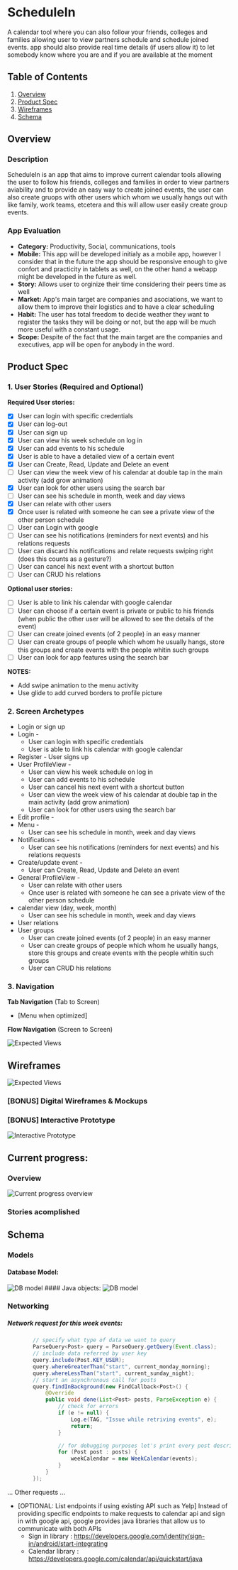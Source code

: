 # ScheduleIn
A calendar tool where you can also follow your friends, colleges and families allowing user to view partners schedule and schedule joined events. app should also provide real time details (if users allow it) to let somebody know where you are and if you are available at the moment

## Table of Contents
1. [Overview](#Overview)
1. [Product Spec](#Product-Spec)
1. [Wireframes](#Wireframes)
2. [Schema](#Schema)

## Overview
### Description
ScheduleIn is an app that aims to improve current calendar tools allowing the user to follow his friends, colleges and families in order to view partners aviability and to provide an easy way to create joined events, the user can also create gruops with other users which whom we usually hangs out with like family, work teams, etcetera and this will allow user easily create group events.

### App Evaluation
- **Category:** Productivity, Social, communications, tools 
- **Mobile:** This app will be developed initialy as a mobile app, however I consider that in the future the app should be responsive enough to give confort and practicity in tablets as well, on the other hand a webapp might be developed in the future as well.
- **Story:** Allows user to orginize their time considering their peers time as well 
- **Market:** App's main target are companies and asociations, we want to allow them to improve their logistics and to have a clear scheduling
- **Habit:** The user has total freedom to decide weather they want to register the tasks they will be doing or not, but the app will be much more useful with a constant usage.
- **Scope:** Despite of the fact that the main target are the companies and executives, app will be open for anybody in the word.

## Product Spec

### 1. User Stories (Required and Optional)
**Required User stories:**

* [x] User can login with specific credentials
* [x] User can log-out
* [x] User can sign up
* [x] User can view his week schedule on log in
* [x] User can add events to his schedule
* [x] User is able to have a detailed view of a certain event
* [x] User can Create, Read, Update and Delete an event
* [ ] User can view the week view of his calendar at double tap in the main activity (add grow animation)
* [x] User can look for other users using the search bar
* [ ] User can see his schedule in month, week and day views
* [x] User can relate with other users
* [x] Once user is related with someone he can see a private view of the other person schedule
* [ ] User can Login with google
* [ ] User can see his notifications (reminders for next events) and his relations requests
* [ ] User can discard his notifications and relate requests swiping right (does this counts as a gesture?)
* [ ] User can cancel his next event with a shortcut button
* [ ] User can CRUD his relations

**Optional user stories:**
* [ ] User is able to link his calendar with google calendar
* [ ] User can choose if a certain event is private or public to his friends (when public the other user will be allowed to see the details of the event)
* [ ] User can create joined events (of 2 people) in an easy manner
* [ ] User can create groups of people which whom he usually hangs, store this groups and create events with the people whitin such groups
* [ ] User can look for app features using the search bar

**NOTES:**
* Add swipe animation to the menu activity
* Use glide to add curved borders to profile picture

### 2. Screen Archetypes

* Login or sign up
* Login - 
    * User can login with specific credentials
    * User is able to link his calendar with google calendar
* Register - User signs up 
* User ProfileView -
    * User can view his week schedule on log in
    * User can add events to his schedule
    * User can cancel his next event with a shortcut button
    * User can view the week view of his calendar at double tap in the main activity (add grow animation)
    * User can look for other users using the search bar
* Edit profile -
* Menu -
    * User can see his schedule in month, week and day views
* Notifications -
    * User can see his notifications (reminders for next events) and his relations requests
* Create/update event - 
    * User can Create, Read, Update and Delete an event
* General ProfileView -
    * User can relate with other users
    * Once user is related with someone he can see a private view of the other person schedule
* calendar view (day, week, month)
    * User can see his schedule in month, week and day views
* User relations
* User groups
    * User can create joined events (of 2 people) in an easy manner
    * User can create groups of people which whom he usually hangs, store this groups and create events with the people whitin such groups
    * User can CRUD his relations

### 3. Navigation

**Tab Navigation** (Tab to Screen)

* [Menu when optimized]

**Flow Navigation** (Screen to Screen)

<img src='NavigationFlow.jpg' title='Expected views' width='' alt='Expected Views' />

## Wireframes

<img src='AppViewsDrafts.jpg' title='Expected views' width='' alt='Expected Views' />

### [BONUS] Digital Wireframes & Mockups

### [BONUS] Interactive Prototype
<img src='Interactive.gif' title='Interactive Prototype' width='' alt='Interactive Prototype' />

## Current progress:
### Overview

<img src='overview.gif' title='Current progress overview' width='' alt='Current progress overview' />

### Stories acomplished

## Schema 
### Models
#### Database Model:
<img src='DBmodel.png' title='DB model' width='' alt='DB model' />
#### Java objects:
<img src='javaObjects.jpg' title='DB model' width='' alt='DB model' />



### Networking
##### Network request for this week events:
```java
        // specify what type of data we want to query
        ParseQuery<Post> query = ParseQuery.getQuery(Event.class);
        // include data referred by user key
        query.include(Post.KEY_USER);
        query.whereGreaterThan("start", current_monday_morning);
        query.whereLessThan("start", current_sunday_night);
        // start an asynchronous call for posts
        query.findInBackground(new FindCallback<Post>() {
            @Override
            public void done(List<Post> posts, ParseException e) {
                // check for errors
                if (e != null) {
                    Log.e(TAG, "Issue while retriving events", e);
                    return;
                }

                // for debugging purposes let's print every post description to logcat
                for (Post post : posts) {
                    weekCalendar = new WeekCalendar(events);
                }
            }
        });
```
... Other requests ...

- [OPTIONAL: List endpoints if using existing API such as Yelp]
Instead of providing specific endpoints to make requests to calendar api and sign in with google api, google provides java libraries that allow us to communicate with both APIs
   * Sign in library : https://developers.google.com/identity/sign-in/android/start-integrating
   * Calendar library : https://developers.google.com/calendar/api/quickstart/java

